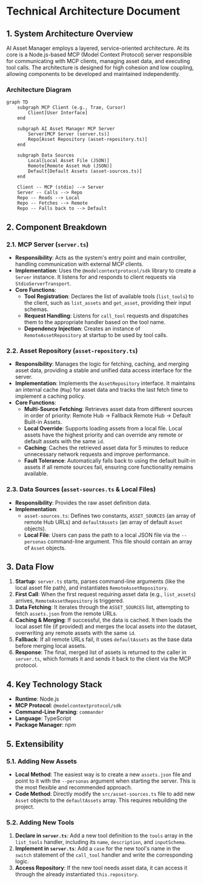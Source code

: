 # Technical Architecture Document

## 1. System Architecture Overview

AI Asset Manager employs a layered, service-oriented architecture. At its core is a Node.js-based MCP (Model Context Protocol) server responsible for communicating with MCP clients, managing asset data, and executing tool calls. The architecture is designed for high cohesion and low coupling, allowing components to be developed and maintained independently.

### Architecture Diagram

```mermaid
graph TD
    subgraph MCP Client (e.g., Trae, Cursor)
        Client[User Interface]
    end

    subgraph AI Asset Manager MCP Server
        Server[MCP Server (server.ts)]
        Repo[Asset Repository (asset-repository.ts)]
    end

    subgraph Data Sources
        Local[Local Asset File (JSON)]
        Remote[Remote Asset Hub (JSON)]
        Default[Default Assets (asset-sources.ts)]
    end

    Client -- MCP (stdio) --> Server
    Server -- Calls --> Repo
    Repo -- Reads --> Local
    Repo -- Fetches --> Remote
    Repo -- Falls back to --> Default
```

## 2. Component Breakdown

### 2.1. MCP Server (`server.ts`)

- **Responsibility**: Acts as the system's entry point and main controller, handling communication with external MCP clients.
- **Implementation**: Uses the `@modelcontextprotocol/sdk` library to create a `Server` instance. It listens for and responds to client requests via `StdioServerTransport`.
- **Core Functions**:
    - **Tool Registration**: Declares the list of available tools (`list_tools`) to the client, such as `list_assets` and `get_asset`, providing their input schemas.
    - **Request Handling**: Listens for `call_tool` requests and dispatches them to the appropriate handler based on the tool name.
    - **Dependency Injection**: Creates an instance of `RemoteAssetRepository` at startup to be used by tool calls.

### 2.2. Asset Repository (`asset-repository.ts`)

- **Responsibility**: Manages the logic for fetching, caching, and merging asset data, providing a stable and unified data access interface for the server.
- **Implementation**: Implements the `AssetRepository` interface. It maintains an internal cache (`Map`) for asset data and tracks the last fetch time to implement a caching policy.
- **Core Functions**:
    - **Multi-Source Fetching**: Retrieves asset data from different sources in order of priority: Remote Hub -> Fallback Remote Hub -> Default Built-in Assets.
    - **Local Override**: Supports loading assets from a local file. Local assets have the highest priority and can override any remote or default assets with the same `id`.
    - **Caching**: Caches the retrieved asset data for 5 minutes to reduce unnecessary network requests and improve performance.
    - **Fault Tolerance**: Automatically falls back to using the default built-in assets if all remote sources fail, ensuring core functionality remains available.

### 2.3. Data Sources (`asset-sources.ts` & Local Files)

- **Responsibility**: Provides the raw asset definition data.
- **Implementation**:
    - `asset-sources.ts`: Defines two constants, `ASSET_SOURCES` (an array of remote Hub URLs) and `defaultAssets` (an array of default `Asset` objects).
    - **Local File**: Users can pass the path to a local JSON file via the `--personas` command-line argument. This file should contain an array of `Asset` objects.

## 3. Data Flow

1.  **Startup**: `server.ts` starts, parses command-line arguments (like the local asset file path), and instantiates `RemoteAssetRepository`.
2.  **First Call**: When the first request requiring asset data (e.g., `list_assets`) arrives, `RemoteAssetRepository` is triggered.
3.  **Data Fetching**: It iterates through the `ASSET_SOURCES` list, attempting to fetch `assets.json` from the remote URLs.
4.  **Caching & Merging**: If successful, the data is cached. It then loads the local asset file (if provided) and merges the local assets into the dataset, overwriting any remote assets with the same `id`.
5.  **Fallback**: If all remote URLs fail, it uses `defaultAssets` as the base data before merging local assets.
6.  **Response**: The final, merged list of assets is returned to the caller in `server.ts`, which formats it and sends it back to the client via the MCP protocol.

## 4. Key Technology Stack

- **Runtime**: Node.js
- **MCP Protocol**: `@modelcontextprotocol/sdk`
- **Command-Line Parsing**: `commander`
- **Language**: TypeScript
- **Package Manager**: npm

## 5. Extensibility

### 5.1. Adding New Assets

- **Local Method**: The easiest way is to create a new `assets.json` file and point to it with the `--personas` argument when starting the server. This is the most flexible and recommended approach.
- **Code Method**: Directly modify the `src/asset-sources.ts` file to add new `Asset` objects to the `defaultAssets` array. This requires rebuilding the project.

### 5.2. Adding New Tools

1.  **Declare in `server.ts`**: Add a new tool definition to the `tools` array in the `list_tools` handler, including its `name`, `description`, and `inputSchema`.
2.  **Implement in `server.ts`**: Add a `case` for the new tool's name in the `switch` statement of the `call_tool` handler and write the corresponding logic.
3.  **Access Repository**: If the new tool needs asset data, it can access it through the already instantiated `this.repository`.